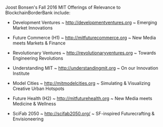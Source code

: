 Joost Bonsen's Fall 2016 MIT Offerings of Relevance to BlockchainBorderBank include:

* Development Ventures ~ http://developmentventures.org ~ Emerging Market Innovations
* Future Commerce (H1) ~ http://mitfuturecommerce.org ~ New Media meets Markets & Finance


* Revolutionary Ventures ~ http://revolutionaryventures.org ~ Towards Engineering Revolutions
* Understanding MIT ~ http://understandingmit.org ~ On our Innovation Institute
* Model Cities ~ http://mitmodelcities.org ~ Simulating & Visualizing Creative Urban Hotspots
* Future Health (H2) ~ http://mitfuturehealth.org ~ New Media meets Medicine & Wellness
* SciFab 2050 ~ http://scifab2050.org/ ~ SF-inspired Futurecrafting & Envisioneering
